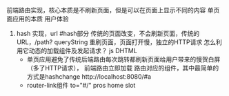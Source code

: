 前端路由实现，核心本质是不刷新页面，但是可以在页面上显示不同的内容 单页面应用的本质 用户体验
1. hash 实现，url #hash部分
  传统的页面改变，不会刷新页面，传统的URL，/path?
  queryString 重刷页面，页面打开慢，独立的HTTP请求
  怎么利用它动态的加载组件及发起请求？
    js DHTML
    - 单页应用避免了传统后端路由每次跳转都刷新页面给用户带来的慢贺白屏（多了HTTP请求），
      前端路由立即加载 路由对应的组件，其中最简单的方式是hashchange
      http://localhost:8080/#a
    - router-link组件
      to="#/" pros  home slot